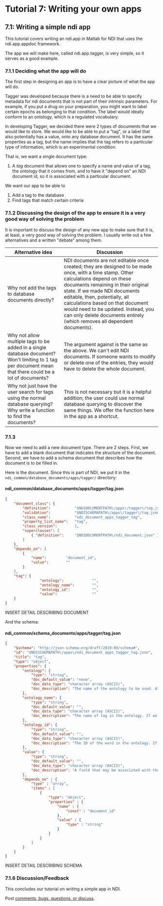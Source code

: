 # Tutorial 7: Writing your own apps

## 7.1: Writing a simple ndi app 

This tutorial covers writing an ndi.app in Matlab for NDI that uses the ndi.app.appdoc framework.

The app we will make here, called ndi.app.tagger, is very simple, so it serves as a good example.

### 7.1.1 Deciding what the app will do

The first step in designing an app is to have a clear picture of what the app will do. 

Tagger was developed because there is a need to be able to specify metadata for ndi documents that is not
part of their intrinsic parameters. For example, if you put a drug on your preparation, you might want to
label certain epochs as belonging to that condition. The label would ideally conform to an ontology, which is
a regulated vocabulary.

In developing Tagger, we decided there were 2 types of documents that we would like to store. We would like
to be able to put a "tag", or a label that also potentially has a value, onto any database document.  It has
the same properties as a tag, but the name implies that the tag refers to a particular type of information,
which is an experimental condition.

That is, we want a single document type:

1.  A *tag* document that allows one to specify a name and value of a tag, the ontology that it comes from, and to have it "depend on" an NDI document id, so it is associated with a particular document.

We want our app to be able to 

1. Add a tag to the database
2. Find tags that match certain criteria


### 7.1.2 Discussing the design of the app to ensure it is a very good way of solving the problem

It is important to discuss the design of any new app to make sure that it is, at least, a very good way of
solving the problem. I usually write out a few alternatives and a written "debate" among them.

| Alternative idea | Discussion | 
| ---              |   ----     |
| Why not add the tags to database documents directly? | NDI documents are not editable once created; they are designed to be made once, with a time stamp. Other calculations depend on these documents remaining in their original state. If we made NDI documents editable, then, potentially, all calculations based on that document would need to be updated. Instead, you can only delete documents entirely (which removes all dependent documents). |
| Why not allow multiple tags to be added in a single database document? Won't limiting to 1 tag per document mean that there could be a lot of documents? | The argument against is the same as the above. We can't edit NDI documents. If someone wants to modify or delete one of the entries, they would have to delete the whole document. |
| Why not just have the user search for tags using the normal database querying? Why write a function to find the documents? | This is not necessary but it is a helpful addition; the user could use normal database querying to discover the same things. We offer the function here in the app as a shortcut. | 

### 7.1.3

Now we need to add a new document type. There are 2 steps. First, we have to add a blank document that
indicates the structure of the document. Second, we have to add a schema document that describes how the
document is to be filled in.

Here is the document. Since this is part of NDI, we put it in the `ndi_common/database_documents/apps/tagger/` directory:

#### ndi_common/database_documents/apps/tagger/tag.json

```json
{
	"document_class": {
		"definition":			"$NDIDOCUMENTPATH\/apps\/tagger\/tag.json",
		"validation":			"$NDISCHEMAPATH\/apps\/tagger\/tag.json",
		"class_name":			"ndi_document_apps_tagger_tag",
		"property_list_name":	"tag",
		"class_version":		1,
		"superclasses": [
			{ "definition":		"$NDIDOCUMENTPATH\/ndi_document.json" }
		]
	},
	"depends_on": [
		{
			"name":         "document_id",
			"value":        ""
		}
	],
	"tag": {
                "ontology":             "",
                "ontology_name":        "",     
                "ontology_id":          "",
                "value":                ""
	}
}
```

INSERT DETAIL DESCRIBING DOCUMENT

And the schema:

#### ndi_common/schema_documents/apps/tagger/tag.json


```json
{
	"$schema": "http://json-schema.org/draft/2019-09/schema#",
	"id": "$NDISCHEMAPATH\/apps\/ndi_document_apps_tagger_tag.json",
	"title": "tag",
	"type": "object",
	"properties": {
		"ontology": {
			"type": "string",
			"doc_default_value": "none",
			"doc_data_type": "character array (ASCII)",
			"doc_description": "The name of the ontology to be used. At the present time it is okay to leave this blank and use a term that is outside an ontology."
		},
		"ontology_name": {
			"type": "string",
			"doc_default_value": "",
			"doc_data_type": "character array (ASCII)",
			"doc_description": "The name of tag in the ontology. If an ontology is specified, this `ontology_name` must match a word in the ontology."
		},
		"ontology_id": {
			"type": "string",
			"doc_default_value": "",
			"doc_data_type": "character array (ASCII)",
			"doc_description": "The ID of the word in the ontology. If an ontology is specified, the ID must match the ID of the word or element `ontology_name` in the ontology."
		},
		"value": {
			"type": "string",
			"doc_default_value": "",
			"doc_data_type": "character array (ASCII)",
			"doc_description": "A field that may be associated with the tag. May be blank."
		},
		"depends_on" : {
			"type" : "array",
			"items" : [
				{
					"type": "object", 
					"properties" : {
						"name" : {
							"const" : "document_id"
						},
						"value" : {
							"type" : "string"
						}
					}
				}
			]
		}
	}
}
```


INSERT DETAIL DESCRIBING SCHEMA





### 7.1.6 Discussion/Feedback

This concludes our tutorial on writing a simple app in NDI.

Post [comments, bugs, questions, or discuss](https://github.com/VH-Lab/NDI-matlab/issues/190).
